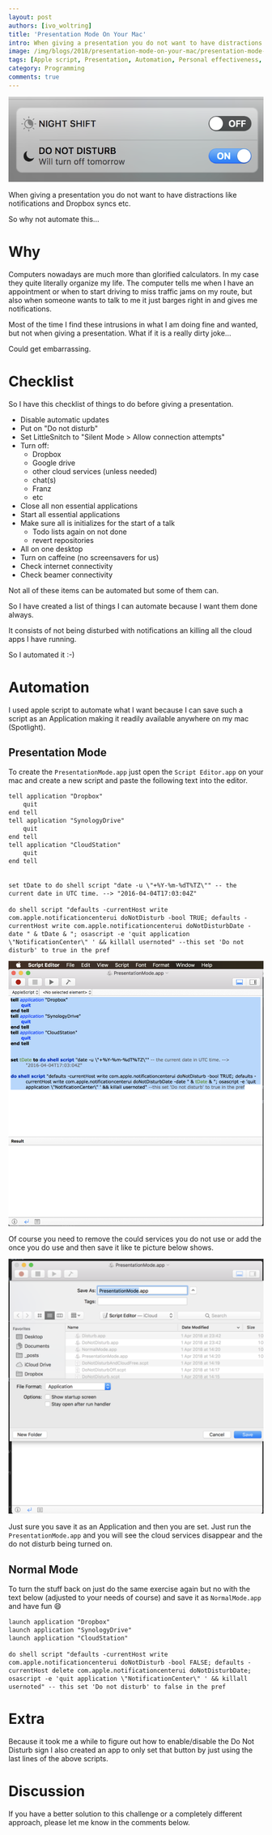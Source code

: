 ```yaml
---
layout: post
authors: [ivo_woltring]
title: 'Presentation Mode On Your Mac'
intro: When giving a presentation you do not want to have distractions like notifications and Dropbox syncs etc. So why not automate this.
image: /img/blogs/2018/presentation-mode-on-your-mac/presentation-mode-on-your-mac.png
tags: [Apple script, Presentation, Automation, Personal effectiveness, Efficiency, Do not disturb]
category: Programming
comments: true
---
```



![presentation-mode-on-your-mac](/img/blogs/2018/presentation-mode-on-your-mac/presentation-mode-on-your-mac.png)

When giving a presentation you do not want to have distractions like notifications and Dropbox syncs etc.

So why not automate this...

<!-- more -->

# Why

Computers nowadays are much more than glorified calculators. In my case they quite literally organize my life. The computer tells me when I have an appointment or when to 
start driving to miss traffic jams on my route, but also when someone wants to talk to me it just barges right in and gives me notifications.

Most of the time I find these intrusions in what I am doing fine and wanted, but not when giving a presentation. What if it is a really dirty joke...

Could get embarrassing.

# Checklist

So I have this checklist of things to do before giving a presentation.

- Disable automatic updates
- Put on "Do not disturb"
- Set LittleSnitch to "Silent Mode > Allow connection attempts"
- Turn off:
	- Dropbox
	- Google drive
	- other cloud services (unless needed)
	- chat(s)
	- Franz
	- etc
- Close all non essential applications
- Start all essential applications
- Make sure all is initializes for the start of a talk
	- Todo lists again on not done
	- revert repositories
- All on one desktop
- Turn on caffeine (no screensavers for us)
- Check internet connectivity
- Check beamer connectivity 

Not all of these items can be automated but some of them can.

So I have created a list of things I can automate because I want them done always.

It consists of not being disturbed with notifications an killing all the cloud apps I have running.

So I automated it :-)

# Automation

I used apple script to automate what I want because I can save such a script as an Application making it readily available anywhere on my mac (Spotlight).

## Presentation Mode

To create the `PresentationMode.app` just open the `Script Editor.app` on your mac and create a new script and paste the following text into the editor.

```
tell application "Dropbox"
	quit
end tell
tell application "SynologyDrive"
	quit
end tell
tell application "CloudStation"
	quit
end tell

 
set tDate to do shell script "date -u \"+%Y-%m-%dT%TZ\"" -- the current date in UTC time. --> "2016-04-04T17:03:04Z"

do shell script "defaults -currentHost write com.apple.notificationcenterui doNotDisturb -bool TRUE; defaults -currentHost write com.apple.notificationcenterui doNotDisturbDate -date " & tDate & "; osascript -e 'quit application \"NotificationCenter\" ' && killall usernoted" --this set 'Do not disturb' to true in the pref
```

![presentation-mode-on-your-mac](/img/blogs/2018/presentation-mode-on-your-mac/presentation-mode-on-your-mac_2.png)

Of course you need to remove the could services you do not use or add the once you do use and then save it like te picture below shows.

![presentation-mode-on-your-mac](/img/blogs/2018/presentation-mode-on-your-mac/presentation-mode-on-your-mac_3.png)

Just sure you save it as an Application and then you are set.
Just run the `PresentationMode.app` and you will see the cloud services disappear and the do not disturb being turned on.


## Normal Mode

To turn the stuff back on just do the same exercise again but no with the text below (adjusted to your needs of course) and save it as `NormalMode.app` and have fun 😄

```
launch application "Dropbox"
launch application "SynologyDrive"
launch application "CloudStation"

do shell script "defaults -currentHost write com.apple.notificationcenterui doNotDisturb -bool FALSE; defaults -currentHost delete com.apple.notificationcenterui doNotDisturbDate; osascript -e 'quit application \"NotificationCenter\" ' && killall usernoted" -- this set 'Do not disturb' to false in the pref
```

# Extra

Because it took me a while to figure out how to enable/disable the Do Not Disturb sign I also created an app to only set that button by just using the last lines of the above scripts.


# Discussion

If you have a better solution to this challenge or a completely different approach, please let me know in the comments below.        
